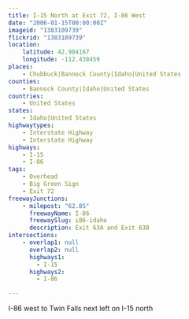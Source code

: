 ```yaml
---
title: I-15 North at Exit 72, I-86 West
date: "2006-01-15T00:00:00Z"
imageid: "1383109739"
flickrid: "1383109739"
location:
    latitude: 42.904167
    longitude: -112.438459
places:
    - Chubbuck|Bannock County|Idaho|United States
counties:
    - Bannock County|Idaho|United States
countries:
    - United States
states:
    - Idaho|United States
highwaytypes:
    - Interstate Highway
    - Interstate Highway
highways:
    - I-15
    - I-86
tags:
    - Overhead
    - Big Green Sign
    - Exit 72
freewayJunctions:
    - milepost: "62.85"
      freewayName: I-86
      freewaySlug: i86-idaho
      description: Exit 63A and Exit 63B
intersections:
    - overlap1: null
      overlap2: null
      highways1:
        - I-15
      highways2:
        - I-86

---
```

I-86 west to Twin Falls next left on I-15 north